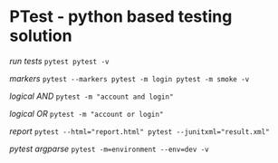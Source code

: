 # PTest - python based testing solution

*run tests*
``
pytest
pytest -v
``

*markers*
``
pytest --markers
pytest -m login
pytest -m smoke -v
``

*logical AND*
``
pytest -m "account and login"
``

*logical OR*
``
pytest -m "account or login"
``

*report*
``
pytest --html="report.html"
pytest --junitxml="result.xml"
``

*pytest argparse*
``
pytest -m=environment --env=dev -v
``